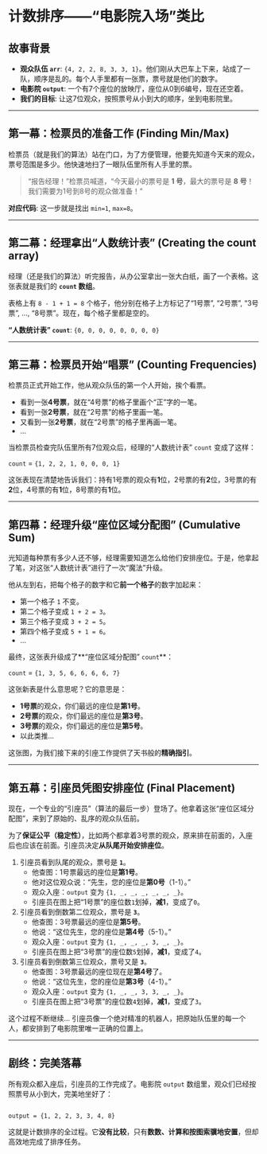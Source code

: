 # 计数排序——“电影院入场”类比

## 故事背景

-   **观众队伍 `arr`**: `{4, 2, 2, 8, 3, 3, 1}`。他们刚从大巴车上下来，站成了一队，顺序是乱的。每个人手里都有一张票，票号就是他们的数字。
-   **电影院 `output`**: 一个有7个座位的放映厅，座位从0到6编号，现在还空着。
-   **我们的目标**: 让这7位观众，按照票号从小到大的顺序，坐到电影院里。

---

## 第一幕：检票员的准备工作 (Finding Min/Max)

检票员（就是我们的算法）站在门口，为了方便管理，他要先知道今天来的观众，票号范围是多少。他快速地扫了一眼队伍里所有人手里的票。

> “报告经理！”检票员喊道，“今天最小的票号是 **1 号**，最大的票号是 **8 号**！我们需要为1号到8号的观众做准备！”

**对应代码**: 这一步就是找出 `min=1`, `max=8`。

---

## 第二幕：经理拿出“人数统计表” (Creating the count array)

经理（还是我们的算法）听完报告，从办公室拿出一张大白纸，画了一个表格。这张表就是我们的 **`count` 数组**。

表格上有 `8 - 1 + 1 = 8` 个格子，他分别在格子上方标记了“1号票”, “2号票”, “3号票”, ..., “8号票”。现在，每个格子里都是空的。

**“人数统计表” `count`**: `{0, 0, 0, 0, 0, 0, 0, 0}`

---

## 第三幕：检票员开始“唱票” (Counting Frequencies)

检票员正式开始工作，他从观众队伍的第一个人开始，挨个看票。

-   看到一张**4号票**，就在“4号票”的格子里画个“正”字的一笔。
-   看到一张**2号票**，就在“2号票”的格子里画一笔。
-   又看到一张**2号票**，就在“2号票”的格子里再画一笔。
-   ...

当检票员检查完队伍里所有7位观众后，经理的“人数统计表” `count` 变成了这样：

`count` = `{1, 2, 2, 1, 0, 0, 0, 1}`

这张表现在清楚地告诉我们：持有1号票的观众有**1**位，2号票的有**2**位，3号票的有**2**位，4号票的有**1**位，8号票的有**1**位。

---

## 第四幕：经理升级“座位区域分配图” (Cumulative Sum)

光知道每种票有多少人还不够，经理需要知道怎么给他们安排座位。于是，他拿起了笔，对这张“人数统计表”进行了一次“魔法”升级。

他从左到右，把每个格子的数字和它**前一个格子**的数字加起来：

-   第一个格子 `1` 不变。
-   第二个格子变成 `1 + 2 = 3`。
-   第三个格子变成 `3 + 2 = 5`。
-   第四个格子变成 `5 + 1 = 6`。
-   ...

最终，这张表升级成了**“座位区域分配图” `count`**：

`count` = `{1, 3, 5, 6, 6, 6, 6, 7}`

这张新表是什么意思呢？它的意思是：
-   **1号票**的观众，你们最远的座位是**第1号**。
-   **2号票**的观众，你们最远的座位是**第3号**。
-   **3号票**的观众，你们最远的座位是**第5号**。
-   以此类推...

这张图，为我们接下来的引座工作提供了天书般的**精确指引**。

---

## 第五幕：引座员凭图安排座位 (Final Placement)

现在，一个专业的“引座员”（算法的最后一步）登场了。他拿着这张“座位区域分配图”，来到了原始的、乱序的观众队伍前。

为了**保证公平（稳定性）**，比如两个都拿着3号票的观众，原来排在前面的，入座后也应该在前面。引座员决定**从队尾开始安排座位**。

1.  引座员看到队尾的观众，票号是 **`1`**。
    -   他查图：1号票最远的座位是**第1号**。
    -   他对这位观众说：“先生，您的座位是**第0号**（1-1）。”
    -   观众入座：`output` 变为 `{1, _, _, _, _, _, _}`。
    -   引座员在图上把“1号票”的座位数`1`划掉，**减1**，变成了`0`。
2.  引座员看到倒数第二位观众，票号是 **`3`**。
    -   他查图：3号票最远的座位是**第5号**。
    -   他说：“这位先生，您的座位是**第4号**（5-1）。”
    -   观众入座：`output` 变为 `{1, _, _, _, 3, _, _}`。
    -   引座员在图上把“3号票”的座位数`5`划掉，**减1**，变成了`4`。
3.  引座员看到倒数第三位观众，票号又是 **`3`**。
    -   他查图：3号票最远的座位现在是**第4号**了。
    -   他说：“这位先生，您的座位是**第3号**（4-1）。”
    -   观众入座：`output` 变为 `{1, _, _, 3, 3, _, _}`。
    -   引座员在图上把“3号票”的座位数`4`划掉，**减1**，变成了`3`。

这个过程不断继续... 引座员像一个绝对精准的机器人，把原始队伍里的每一个人，都安排到了电影院里唯一正确的位置上。

---

## 剧终：完美落幕

所有观众都入座后，引座员的工作完成了。电影院 `output` 数组里，观众们已经按照票号从小到大，完美地坐好了：

```

output = {1, 2, 2, 3, 3, 4, 8}

```

这就是计数排序的全过程。它**没有比较**，只有**数数、计算和按图索骥地安置**，但却高效地完成了排序任务。
```
